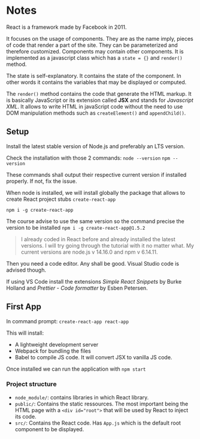 Notes
=====

React is a framework made by Facebook in 2011.

It focuses on the usage of components. They are as the name imply, pieces of code that render a part of the site. They can be parameterized and therefore customized. Components may contain other components.
It is implemented as a javascript class which has a `state = {}` and `render()` method. 

The state is self-explanatory. It contains the state of the component. In other words it contains the variables that may be displayed or computed. 

The `render()` method contains the code that generate the HTML markup. It is basically JavaScript or its extension called **JSX** and stands for *Javascript XML*. It allows to write HTML in javaScript code without the need to use DOM manipulation methods such as `createElement()` and `appendChild()`.

## Setup

Install the latest stable version of Node.js and preferably an LTS version.

Check the installation with those 2 commands:
`node --version`
`npm --version`

These commands shall output their respective current version if installed properly. If not, fix the issue.

When node is installed, we will install globally the package that allows to create React project stubs `create-react-app`

`npm i -g create-react-app`

The course advise to use the same version so the command precise the version to be installed
`npm i -g create-react-app@1.5.2`

> I already coded in React before and already installed the latest versions. I will try going through the tutorial with it no matter what.
> My current versions are node.js v 14.16.0 and npm v 6.14.11.

Then you need a code editor. Any shall be good. Visual Studio code is advised though.

If using VS Code install the extensions *Simple React Snippets* by Burke Holland and *Prettier - Code formatter* by Esben Petersen.

## First App
In command prompt: `create-react-app react-app`

This will install:
- A lightweight development server
- Webpack for bundling the files
- Babel to compile JS code. It will convert JSX to vanilla JS code.

Once installed we can run the application with `npm start`

### Project structure

- `node_module/`: contains libraries in which React library.
- `public/`: Contains the static ressources. The most important being the HTML page with a `<div id="root">` that will be used by React to inject its code. 
- `src/`: Contains the React code. Has `App.js` which is the default root component to be displayed.